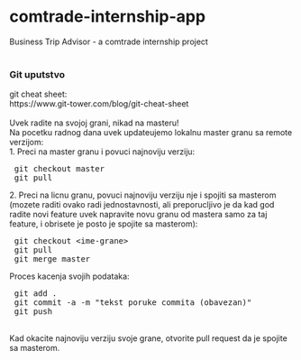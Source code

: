 # comtrade-internship-app
Business Trip Advisor - a comtrade internship project<br>
<br>
<h3>Git uputstvo</h3>
git cheat sheet:<br>
https://www.git-tower.com/blog/git-cheat-sheet<br>
<br>
Uvek radite na svojoj grani, nikad na masteru!<br>
Na pocetku radnog dana uvek updateujemo lokalnu master granu sa remote verzijom:<br>
1. Preci na master granu i povuci najnoviju verziju:
<pre>
 git checkout master
 git pull
</pre>
2. Preci na licnu granu, povuci najnoviju verziju nje i spojiti sa masterom (mozete raditi ovako radi jednostavnosti, ali preporucljivo je da kad god radite novi feature uvek napravite novu granu od mastera samo za taj feature, i obrisete je posto je spojite sa masterom):
<pre>
 git checkout &lt;ime-grane&gt;
 git pull
 git merge master
</pre>
Proces kacenja svojih podataka:<br>
<pre>
 git add .
 git commit -a -m "tekst poruke commita (obavezan)"
 git push
</pre>
<br>
Kad okacite najnoviju verziju svoje grane, otvorite pull request da je spojite sa masterom.<br>
